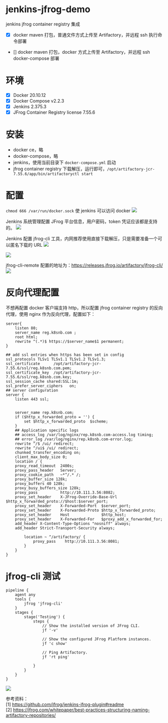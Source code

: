 # jenkins-jfrog-demo

jenkins jfrog container registry 集成

- [x] docker maven 打包，普通文件方式上传至 Artifactory，并远程 ssh 执行命令部署
- [] docker maven 打包，docker 方式上传至 Artifactory，并远程 ssh docker-compose 部署

# 环境

- [x] Docker 20.10.12
- [x] Docker Compose v2.2.3
- [x] Jenkins 2.375.3
- [x] JFrog Container Registry license 7.55.6

# 安装

- docker ce，略
- docker-compose，略
- jenkins，使用当前目录下 `docker-compose.yml` 启动
- jfrog container registry 下载解压，运行即可，`/opt/artifactory-jcr-7.55.6/app/bin/artifactoryctl start`

# 配置

`chmod 666 /var/run/docker.sock` 使 jenkins 可以访问 docker
![](images/2023-03-10-11-19-00.png)

Jenkins 系统管理配置 JFrog 平台信息，用户密码，token 凭证应该都是支持的。
![](images/2023-03-10-10-28-53.png)

Jenkins 配置 jfrog-cli 工具，内网推荐使用直接下载解压，只是需要准备一个可以匿名下载的 URL
![](images/2023-03-10-10-31-59.png)

![](images/2023-03-10-10-34-00.png)

jfrog-cli-remote 配置的地址为：https://releases.jfrog.io/artifactory/jfrog-cli/
![](images/2023-03-10-10-36-46.png)

# 反向代理配置
不想再配置 docker 客户端支持 http，所以配置 jfrog container registry 的反向代理，使用 nginx 作为反向代理，配置如下：

```
server{
    listen 80;
    server_name reg.k8snb.com ;
    root html;
    rewrite ^(.*)$ https://$server_name$1 permanent;
}

## add ssl entries when https has been set in config
ssl_protocols TLSv1 TLSv1.1 TLSv1.2 TLSv1.3;
ssl_certificate      /opt/artifactory-jcr-7.55.6/ssl/reg.k8snb.com.pem;
ssl_certificate_key  /opt/artifactory-jcr-7.55.6/ssl/reg.k8snb.com.key;
ssl_session_cache shared:SSL:1m;
ssl_prefer_server_ciphers   on;
## server configuration
server {
    listen 443 ssl;


    server_name rep.k8snb.com;
    if ($http_x_forwarded_proto = '') {
        set $http_x_forwarded_proto  $scheme;
    }
    ## Application specific logs
    ## access_log /var/log/nginx/rep.k8snb.com-access.log timing;
    ## error_log /var/log/nginx/rep.k8snb.com-error.log;
    rewrite ^/$ /ui/ redirect;
    rewrite ^/ui$ /ui/ redirect;
    chunked_transfer_encoding on;
    client_max_body_size 0;
    location / {
    proxy_read_timeout  2400s;
    proxy_pass_header   Server;
    proxy_cookie_path   ~*^/.* /;
    proxy_buffer_size 128k;
    proxy_buffers 40 128k;
    proxy_busy_buffers_size 128k;
    proxy_pass          http://10.111.3.56:8082;
    proxy_set_header    X-JFrog-Override-Base-Url $http_x_forwarded_proto://$host:$server_port;
    proxy_set_header    X-Forwarded-Port  $server_port;
    proxy_set_header    X-Forwarded-Proto $http_x_forwarded_proto;
    proxy_set_header    Host              $http_host;
    proxy_set_header    X-Forwarded-For   $proxy_add_x_forwarded_for;
    add_header X-Content-Type-Options "nosniff" always;
    add_header Strict-Transport-Security always;

        location ~ ^/artifactory/ {
            proxy_pass    http://10.111.3.56:8081;
        }
    }
}
```

# jfrog-cli 测试

```Jenkinsfile
pipeline {
    agent any
    tools {
        jfrog 'jfrog-cli'
    }
    stages {
        stage('Testing') {
            steps {
                // Show the installed version of JFrog CLI.
                jf '-v'

                // Show the configured JFrog Platform instances.
                jf 'c show'

                // Ping Artifactory.
                jf 'rt ping'

            }
        }
    }
}
```

![](images/2023-03-10-10-39-06.png)

参考资料：  
[1] https://github.com/jfrog/jenkins-jfrog-plugin#readme  
[2] https://jfrog.com/whitepaper/best-practices-structuring-naming-artifactory-repositories/
